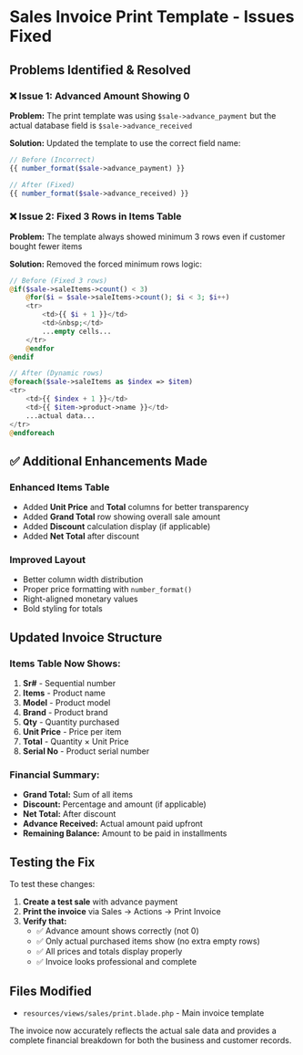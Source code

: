 # Sales Invoice Print Template - Issues Fixed

## Problems Identified & Resolved

### ❌ **Issue 1: Advanced Amount Showing 0**
**Problem:** The print template was using `$sale->advance_payment` but the actual database field is `$sale->advance_received`

**Solution:** Updated the template to use the correct field name:
```php
// Before (Incorrect)
{{ number_format($sale->advance_payment) }}

// After (Fixed)  
{{ number_format($sale->advance_received) }}
```

### ❌ **Issue 2: Fixed 3 Rows in Items Table**
**Problem:** The template always showed minimum 3 rows even if customer bought fewer items

**Solution:** Removed the forced minimum rows logic:
```php
// Before (Fixed 3 rows)
@if($sale->saleItems->count() < 3)
    @for($i = $sale->saleItems->count(); $i < 3; $i++)
    <tr>
        <td>{{ $i + 1 }}</td>
        <td>&nbsp;</td>
        ...empty cells...
    </tr>
    @endfor
@endif

// After (Dynamic rows)
@foreach($sale->saleItems as $index => $item)
<tr>
    <td>{{ $index + 1 }}</td>
    <td>{{ $item->product->name }}</td>
    ...actual data...
</tr>
@endforeach
```

## ✅ **Additional Enhancements Made**

### **Enhanced Items Table**
- Added **Unit Price** and **Total** columns for better transparency
- Added **Grand Total** row showing overall sale amount
- Added **Discount** calculation display (if applicable)
- Added **Net Total** after discount

### **Improved Layout**
- Better column width distribution
- Proper price formatting with `number_format()`
- Right-aligned monetary values
- Bold styling for totals

## **Updated Invoice Structure**

### Items Table Now Shows:
1. **Sr#** - Sequential number
2. **Items** - Product name
3. **Model** - Product model
4. **Brand** - Product brand
5. **Qty** - Quantity purchased
6. **Unit Price** - Price per item
7. **Total** - Quantity × Unit Price
8. **Serial No** - Product serial number

### Financial Summary:
- **Grand Total:** Sum of all items
- **Discount:** Percentage and amount (if applicable)
- **Net Total:** After discount
- **Advance Received:** Actual amount paid upfront
- **Remaining Balance:** Amount to be paid in installments

## **Testing the Fix**

To test these changes:

1. **Create a test sale** with advance payment
2. **Print the invoice** via Sales → Actions → Print Invoice
3. **Verify that:**
   - ✅ Advance amount shows correctly (not 0)
   - ✅ Only actual purchased items show (no extra empty rows)
   - ✅ All prices and totals display properly
   - ✅ Invoice looks professional and complete

## **Files Modified**
- `resources/views/sales/print.blade.php` - Main invoice template

The invoice now accurately reflects the actual sale data and provides a complete financial breakdown for both the business and customer records.